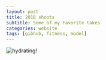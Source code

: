 ```yaml
---
layout: post
title: 2018 shoots
subtitle: Some of my Favorite takes
categories: website
tags: [gibhub, fitness, model]
---
```


![hydrating!](/assets/images/san-juan-mountains.jpg "San Juan Mountains")
